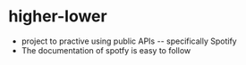 # higher-lower
* project to practive using public APIs -- specifically Spotify
* The documentation of spotfy is easy to follow
